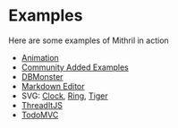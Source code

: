 <!--meta
Some examples how you can use mithril.
-->

# Examples

Here are some examples of Mithril in action

- [Animation](http://cdn.rawgit.com/MithrilJS/mithril.js/master/examples/animation/mosaic.html)
- [Community Added Examples](https://how-to-mithril.js.org)
- [DBMonster](http://cdn.rawgit.com/MithrilJS/mithril.js/master/examples/dbmonster/mithril/index.html)
- [Markdown Editor](http://cdn.rawgit.com/MithrilJS/mithril.js/master/examples/editor/index.html)
- SVG: [Clock](http://cdn.rawgit.com/MithrilJS/mithril.js/master/examples/svg/clock.html), [Ring](http://cdn.rawgit.com/MithrilJS/mithril.js/master/examples/svg/ring.html), [Tiger](http://cdn.rawgit.com/MithrilJS/mithril.js/master/examples/svg/tiger.html)
- [ThreadItJS](http://cdn.rawgit.com/MithrilJS/mithril.js/master/examples/threaditjs/index.html)
- [TodoMVC](http://cdn.rawgit.com/MithrilJS/mithril.js/master/examples/todomvc/index.html)

